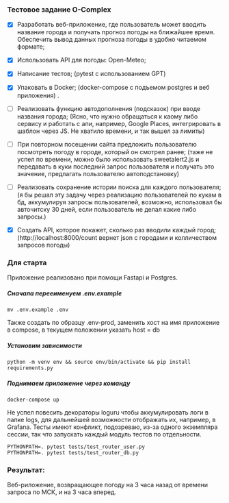 ### Тестовое задание O-Complex

- [X] Разработать веб-приложение, где пользователь может вводить название города и получать прогноз погоды на ближайшее время. Обеспечить вывод данных прогноза погоды в удобно читаемом формате;

- [X] Использовать API для погоды: Open-Meteo;

- [X] Написание тестов; (pytest c использованием GPT)

- [X] Упаковать в Docker; (docker-compose с подъемом postgres и веб приложения)
.
- [ ] Реализовать функцию автодополнения (подсказок) при вводе названия города; (Ясно, что нужно обращаться к каому либо сервису и работать с апи, например, Google Places, интегрировать в шаблон через JS. Не хватило времени, и так вышел за лимиты)

- [ ] При повторном посещении сайта предложить пользователю посмотреть погоду в городе, который он смотрел ранее; (таже не успел по времени, можно было использовать sweetalert2.js и передавать в куки последний запрос пользователя и получать это значение, предлагать пользователю автоподстановку)

- [ ] Реализовать сохранение истории поиска для каждого пользователя;(я бы решал эту задачу через реализацию пользователей по кукам в бд, аккумулируя запросы пользователей, возможно, использовал бы авточитску 30 дней, если пользователь не делал какие либо запросы.)

- [X] Создать API, которое покажет, сколько раз вводили каждый город; (http://localhost:8000/count вернет json с городами и колличеством запросов погоды)


### Для старта

Приложение реализовано при помощи Fastapi и Postgres.

##### Сначала перееименуем .env.example
```shell
mv .env.example .env
```
Также создать по образцу .env-prod, заменить хост на имя приложение в compose, в текущем положении указать host = db

##### Установим зависимости
```shell
python -m venv env && source env/bin/activate && pip install requirements.py
```

##### Поднимаем приложение через команду
```shell
docker-compose up
```
 
Не успел повесить декораторы loguru чтобы аккумулировать логи в папке logs, для дальнейшей возможности отображать их, например, в Grafana.
Тесты имеют конфликт, подозреваю, из-за одного экземпляра сессии, так что запускать каждый модуль тестов по отдельности.

```shell
PYTHONPATH=. pytest tests/test_router_user.py
PYTHONPATH=. pytest tests/test_router_db.py
```

### Результат:

Веб-риложение, возвращающее погоду на 3 часа назад от времени запроса по МСК, и на 3 часа вперед.